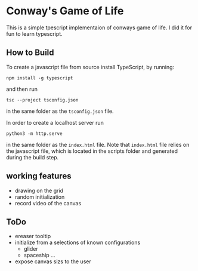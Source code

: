 # Conway's Game of Life

This is a simple tpescript implementaion of conways game of life.
I did it for fun to learn typescript.

## How to Build
To create a javascript file from source install
TypeScript, by running:
```
npm install -g typescript
```
and then run
```
tsc --project tsconfig.json
```
in the same folder as the `tsconfig.json` file.

In order to create a localhost server
run
```
python3 -m http.serve
```
in the same folder as the `index.html` file.
Note that `index.html` file relies on the javascript file, which is located in the scripts folder and generated during the
build step.

## working features
- drawing on the grid
- random initialization
- record video of the canvas

## ToDo
- ereaser tooltip
- initialize from a selections of known configurations 
    - glider 
    - spaceship 
    ...
- expose canvas sizs to the user


